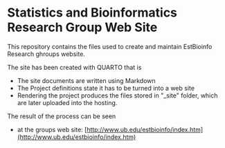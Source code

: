 # Statistics and Bioinformatics Research Group Web Site

This repository contains the files used to create and maintain EstBioinfo Research ghroups website.

The site has been created with QUARTO that is
  - The site documents are written using Markdown
  - The Project definitions state it has to be turned into a web site
  - Rendering the project produces the files stored in "_site" folder, which are later uploaded into the hosting.
  
The result of the process can be seen
  - at the groups web site: [http://www.ub.edu/estbioinfo/index.htm](http://www.ub.edu/estbioinfo/index.htm)



